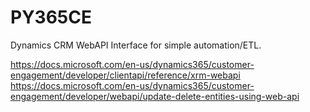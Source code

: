 # PY365CE 
Dynamics CRM WebAPI Interface for simple automation/ETL.

https://docs.microsoft.com/en-us/dynamics365/customer-engagement/developer/clientapi/reference/xrm-webapi
https://docs.microsoft.com/en-us/dynamics365/customer-engagement/developer/webapi/update-delete-entities-using-web-api
